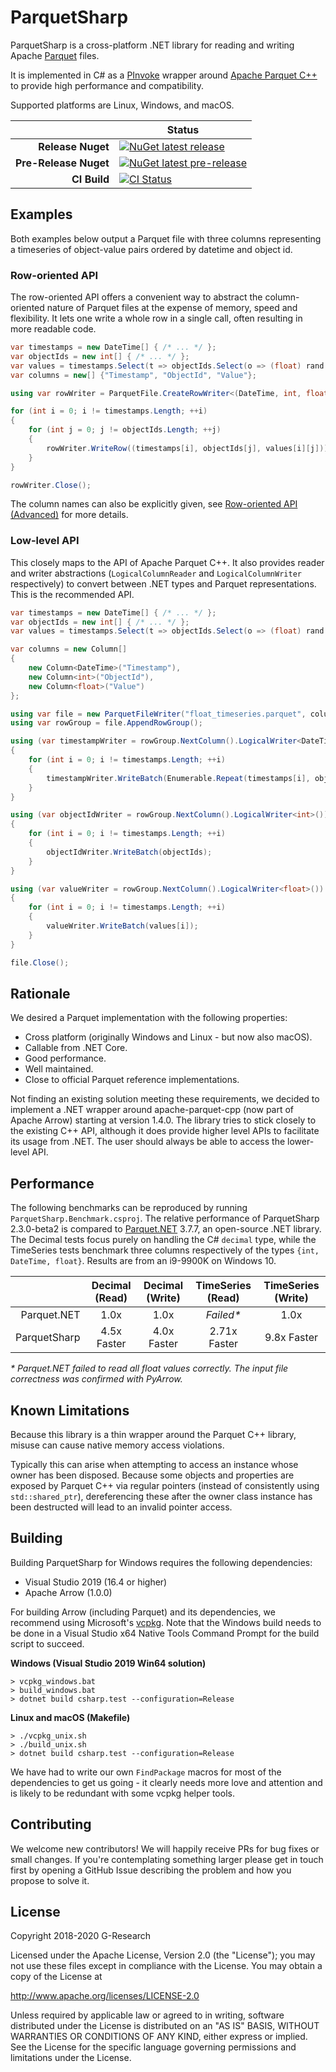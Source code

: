 # ParquetSharp

ParquetSharp is a cross-platform .NET library for reading and writing Apache [Parquet][1] files.

It is implemented in C# as a [PInvoke][2] wrapper around [Apache Parquet C++][3] to provide high performance and compatibility.

Supported platforms are Linux, Windows, and macOS.

[1]: https://github.com/apache/parquet-format
[2]: https://docs.microsoft.com/en-us/cpp/dotnet/how-to-call-native-dlls-from-managed-code-using-pinvoke
[3]: https://github.com/apache/arrow

|     | Status |
| ---: | --- |
| **Release Nuget** | [![NuGet latest release](https://img.shields.io/nuget/v/ParquetSharp.svg)](https://www.nuget.org/packages/ParquetSharp) |
| **Pre-Release Nuget** | [![NuGet latest pre-release](https://img.shields.io/nuget/vpre/ParquetSharp.svg)](https://www.nuget.org/packages/ParquetSharp) |
| **CI Build** | [![CI Status](https://github.com/G-Research/ParquetSharp/workflows/CI/badge.svg)](https://github.com/G-Research/ParquetSharp/actions?query=workflow%3A%22CI%22) |

## Examples

Both examples below output a Parquet file with three columns representing a timeseries of object-value pairs ordered by datetime and object id.

### Row-oriented API

The row-oriented API offers a convenient way to abstract the column-oriented nature of Parquet files at the expense of memory, speed and flexibility. It lets one write a whole row in a single call, often resulting in more readable code.

```csharp
var timestamps = new DateTime[] { /* ... */ };
var objectIds = new int[] { /* ... */ };
var values = timestamps.Select(t => objectIds.Select(o => (float) rand.NextDouble()).ToArray()).ToArray();
var columns = new[] {"Timestamp", "ObjectId", "Value"};

using var rowWriter = ParquetFile.CreateRowWriter<(DateTime, int, float)>("float_timeseries.parquet", columns);

for (int i = 0; i != timestamps.Length; ++i)
{
    for (int j = 0; j != objectIds.Length; ++j)
    {
        rowWriter.WriteRow((timestamps[i], objectIds[j], values[i][j]));
    }
}

rowWriter.Close();
```

The column names can also be explicitly given, see [Row-oriented API (Advanced)](RowOriented.md) for more details.

### Low-level API

This closely maps to the API of Apache Parquet C++. It also provides reader and writer abstractions (`LogicalColumnReader` and `LogicalColumnWriter` respectively) to convert between .NET types and Parquet representations. This is the recommended API.

```csharp
var timestamps = new DateTime[] { /* ... */ };
var objectIds = new int[] { /* ... */ };
var values = timestamps.Select(t => objectIds.Select(o => (float) rand.NextDouble()).ToArray()).ToArray();

var columns = new Column[]
{
    new Column<DateTime>("Timestamp"),
    new Column<int>("ObjectId"),
    new Column<float>("Value")
};

using var file = new ParquetFileWriter("float_timeseries.parquet", columns);
using var rowGroup = file.AppendRowGroup();

using (var timestampWriter = rowGroup.NextColumn().LogicalWriter<DateTime>())
{
    for (int i = 0; i != timestamps.Length; ++i)
    {
        timestampWriter.WriteBatch(Enumerable.Repeat(timestamps[i], objectIds.Length).ToArray());
    }
}

using (var objectIdWriter = rowGroup.NextColumn().LogicalWriter<int>())
{
    for (int i = 0; i != timestamps.Length; ++i)
    {
        objectIdWriter.WriteBatch(objectIds);
    }
}

using (var valueWriter = rowGroup.NextColumn().LogicalWriter<float>())
{
    for (int i = 0; i != timestamps.Length; ++i)
    {
        valueWriter.WriteBatch(values[i]);
    }
}

file.Close();
```

## Rationale

We desired a Parquet implementation with the following properties:
- Cross platform (originally Windows and Linux - but now also macOS).
- Callable from .NET Core.
- Good performance.
- Well maintained.
- Close to official Parquet reference implementations.

Not finding an existing solution meeting these requirements, we decided to implement a .NET wrapper around apache-parquet-cpp (now part of Apache Arrow) starting at version 1.4.0. The library tries to stick closely to the existing C++ API, although it does provide higher level APIs to facilitate its usage from .NET. The user should always be able to access the lower-level API.

## Performance

The following benchmarks can be reproduced by running `ParquetSharp.Benchmark.csproj`. The relative performance of ParquetSharp 2.3.0-beta2 is compared to [Parquet.NET](https://github.com/aloneguid/parquet-dotnet) 3.7.7, an open-source .NET library. The Decimal tests focus purely on handling the C# `decimal` type, while the TimeSeries tests benchmark three columns respectively of the types `{int, DateTime, float}`. Results are from an i9-9900K on Windows 10.

|  | Decimal (Read) | Decimal (Write) | TimeSeries (Read) | TimeSeries (Write) |
| ------: | :------------: | :-------------: | :---------------: | :----------------: |
| Parquet.NET | 1.0x | 1.0x | _Failed\*_ | 1.0x |
| ParquetSharp | 4.5x Faster | 4.0x Faster | 2.71x Faster | 9.8x Faster |

_\* Parquet.NET failed to read all float values correctly. The input file correctness was confirmed with PyArrow._ 

## Known Limitations

Because this library is a thin wrapper around the Parquet C++ library, misuse can cause native memory access violations.

Typically this can arise when attempting to access an instance whose owner has been disposed. Because some objects and properties are exposed by Parquet C++ via regular pointers (instead of consistently using `std::shared_ptr`), dereferencing these after the owner class instance has been destructed will lead to an invalid pointer access.

## Building

Building ParquetSharp for Windows requires the following dependencies:
- Visual Studio 2019 (16.4 or higher)
- Apache Arrow (1.0.0)

For building Arrow (including Parquet) and its dependencies, we recommend using Microsoft's [vcpkg](https://github.com/Microsoft/vcpkg). Note that the Windows build needs to be done in a Visual Studio x64 Native Tools Command Prompt for the build script to succeed.

**Windows (Visual Studio 2019 Win64 solution)**
```
> vcpkg_windows.bat
> build_windows.bat
> dotnet build csharp.test --configuration=Release
```
**Linux and macOS (Makefile)**
```
> ./vcpkg_unix.sh
> ./build_unix.sh
> dotnet build csharp.test --configuration=Release
```

We have had to write our own `FindPackage` macros for most of the dependencies to get us going - it clearly needs more love and attention and is likely to be redundant with some vcpkg helper tools.

## Contributing

We welcome new contributors! We will happily receive PRs for bug fixes or small changes. If you're contemplating something larger please get in touch first by opening a GitHub Issue describing the problem and how you propose to solve it.

## License

Copyright 2018-2020 G-Research

Licensed under the Apache License, Version 2.0 (the "License"); you may not use these files except in compliance with the License.
You may obtain a copy of the License at

http://www.apache.org/licenses/LICENSE-2.0

Unless required by applicable law or agreed to in writing, software
distributed under the License is distributed on an "AS IS" BASIS,
WITHOUT WARRANTIES OR CONDITIONS OF ANY KIND, either express or implied.
See the License for the specific language governing permissions and
limitations under the License.
